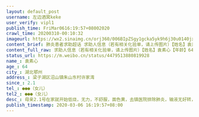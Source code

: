 ```yaml
---
layout: default_post
username: 左边酒窝keke
user_verify: vipl1
publish_time: FriMar0616:19:57+08002020
crawl_time: 20200310-00:10:32
imageurl: https://wx2.sinaimg.cn/orj360/006BIpZSgy1gcka5yk9h6j30u0140jxd.jpg,https://wx4.sinaimg.cn/orj360/006BIpZSgy1gcka601hhgj30tn0wkqv5.jpg
content_brief: 肺炎患者求助超话 求助人信息（若有相关化验单，请上传图片）【姓名】袁素心【年龄】64【所在城市】湖北鄂州【所在小区、社区】梁子湖区沼山镇朱山东村许家湾【患病时间】2.1【联系方式】●●●（女儿）【其他紧急联系人】●●●（女儿）【病情描述】母亲2.1号在家就开始低烧， ...全文
content_full_raw: 求助人信息（若有相关化验单，请上传图片）【姓名】袁素心【年龄】64【所在城市】湖北鄂州【所在小区、社区】梁子湖区沼山镇朱山东村许家湾【患病时间】2.1【联系方式】●●●（女儿）【其他紧急联系人】●●●（女儿）【病情描述】母亲2.1号在家就开始低烧，无力，不舒服，面色黄，去镇医院排除肺炎，输液无好转，转去鄂州医院，输液后退烧，黄疸得到控制，有好转！磁共振检查结果：肝左叶胆管多发结石伴肝脏左叶萎缩，需排除肿瘤恶性病变，医生建议做ERCP确诊！当地没有仪器，迫切需要去武汉有资历确诊的医院及手术。母亲黄疸高，脸色蜡黄，尿黄，眼黄，消瘦，畏寒，出冷汗，食欲差…再等下去随时会有性命之忧，医生说了如果是恶性肿瘤，只有三个月至半年的时间，已经拖了一个多月了，等着医院救治，分分钟都是煎熬，跪求能接收治疗母亲病情的医院，救救我母亲，大恩大德永生难忘🙏🙏🙏！鄂州
status_url: https://m.weibo.cn/status/4479513880819928
name_: 袁素心
age_: 64
city_: 湖北鄂州
address_: 梁子湖区沼山镇朱山东村许家湾
since_: 2.1
tel_: ●●●（女儿）
tel2_: ●●●（女儿）
desc_: 母亲2.1号在家就开始低烧，无力，不舒服，面色黄，去镇医院排除肺炎，输液无好转，转去鄂州医院，输液后退烧，黄疸得到控制，有好转！磁共振检查结果肝左叶胆管多发结石伴肝脏左叶萎缩，需排除肿瘤恶性病变，医生建议做ERCP确诊！当地没有仪器，迫切需要去武汉有资历确诊的医院及手术。母亲黄疸高，脸色蜡黄，尿黄，眼黄，消瘦，畏寒，出冷汗，食欲差…再等下去随时会有性命之忧，医生说了如果是恶性肿瘤，只有三个月至半年的时间，已经拖了一个多月了，等着医院救治，分分钟都是煎熬，跪求能接收治疗母亲病情的医院，救救我母亲，大恩大德永生难忘🙏🙏🙏！鄂州
publish_timestamp: 2020-03-06 16:19:57+08:00
---
```

